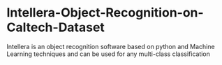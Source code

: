 # Intellera-Object-Recognition-on-Caltech-Dataset
Intellera is an object recognition software based on python and Machine Learning techniques and can be used for any multi-class classification
